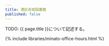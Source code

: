 ```yaml
---
title: 港区赤坂図書館
published: false
---
```


TODO: {{ page.title }}について記述する。

{% include libraries/minato-office-hours.html %}
